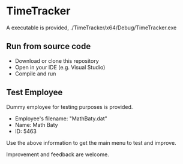 # TimeTracker

A executable is provided, ./TimeTracker/x64/Debug/TimeTracker.exe

## Run from source code
- Download or clone this repository
- Open in your IDE (e.g. Visual Studio)
- Compile and run

## Test  Employee
Dummy employee for testing purposes is provided.
- Employee's filename: "MathBaty.dat"
- Name: Math Baty
- ID: 5463

Use the above information to get the main menu to test and improve.

Improvement and feedback are welcome.
